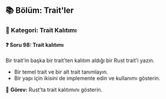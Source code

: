 ## 📚 Bölüm: Trait'ler  
### 🔹 Kategori: Trait Kalıtımı  
#### ❓ Soru 98: Trait kalıtımı

Bir trait'in başka bir trait'ten kalıtım aldığı bir Rust trait'i yazın.

- Bir temel trait ve bir alt trait tanımlayın.
- Bir yapı için ikisini de implemente edin ve kullanımı gösterin.

🔧 **Görev:** Rust'ta trait kalıtımını gösterin.
